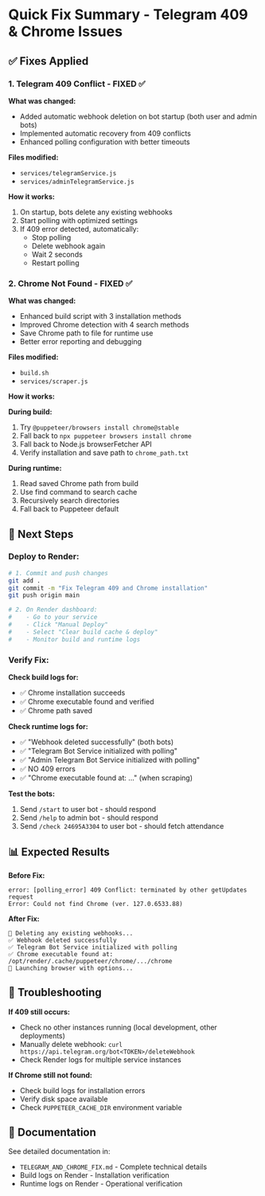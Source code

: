 # Quick Fix Summary - Telegram 409 & Chrome Issues

## ✅ Fixes Applied

### 1. Telegram 409 Conflict - FIXED ✅

**What was changed:**
- Added automatic webhook deletion on bot startup (both user and admin bots)
- Implemented automatic recovery from 409 conflicts
- Enhanced polling configuration with better timeouts

**Files modified:**
- `services/telegramService.js`
- `services/adminTelegramService.js`

**How it works:**
1. On startup, bots delete any existing webhooks
2. Start polling with optimized settings
3. If 409 error detected, automatically:
   - Stop polling
   - Delete webhook again
   - Wait 2 seconds
   - Restart polling

### 2. Chrome Not Found - FIXED ✅

**What was changed:**
- Enhanced build script with 3 installation methods
- Improved Chrome detection with 4 search methods
- Save Chrome path to file for runtime use
- Better error reporting and debugging

**Files modified:**
- `build.sh`
- `services/scraper.js`

**How it works:**

**During build:**
1. Try `@puppeteer/browsers install chrome@stable`
2. Fall back to `npx puppeteer browsers install chrome`
3. Fall back to Node.js browserFetcher API
4. Verify installation and save path to `chrome_path.txt`

**During runtime:**
1. Read saved Chrome path from build
2. Use find command to search cache
3. Recursively search directories
4. Fall back to Puppeteer default

## 🚀 Next Steps

### Deploy to Render:

```bash
# 1. Commit and push changes
git add .
git commit -m "Fix Telegram 409 and Chrome installation"
git push origin main

# 2. On Render dashboard:
#    - Go to your service
#    - Click "Manual Deploy"
#    - Select "Clear build cache & deploy"
#    - Monitor build and runtime logs
```

### Verify Fix:

**Check build logs for:**
- ✅ Chrome installation succeeds
- ✅ Chrome executable found and verified
- ✅ Chrome path saved

**Check runtime logs for:**
- ✅ "Webhook deleted successfully" (both bots)
- ✅ "Telegram Bot Service initialized with polling"
- ✅ "Admin Telegram Bot Service initialized with polling"
- ✅ NO 409 errors
- ✅ "Chrome executable found at: ..." (when scraping)

**Test the bots:**
1. Send `/start` to user bot - should respond
2. Send `/help` to admin bot - should respond
3. Send `/check 24695A3304` to user bot - should fetch attendance

## 📊 Expected Results

**Before Fix:**
```
error: [polling_error] 409 Conflict: terminated by other getUpdates request
Error: Could not find Chrome (ver. 127.0.6533.88)
```

**After Fix:**
```
🔄 Deleting any existing webhooks...
✅ Webhook deleted successfully
✅ Telegram Bot Service initialized with polling
✅ Chrome executable found at: /opt/render/.cache/puppeteer/chrome/.../chrome
🚀 Launching browser with options...
```

## 🔧 Troubleshooting

**If 409 still occurs:**
- Check no other instances running (local development, other deployments)
- Manually delete webhook: `curl https://api.telegram.org/bot<TOKEN>/deleteWebhook`
- Check Render logs for multiple service instances

**If Chrome still not found:**
- Check build logs for installation errors
- Verify disk space available
- Check `PUPPETEER_CACHE_DIR` environment variable

## 📝 Documentation

See detailed documentation in:
- `TELEGRAM_AND_CHROME_FIX.md` - Complete technical details
- Build logs on Render - Installation verification
- Runtime logs on Render - Operational verification
